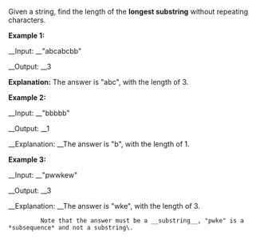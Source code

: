 Given a string, find the length of the __longest substring__ without repeating characters\.

__Example 1:__

__Input: __"abcabcbb"

__Output: __3 

__Explanation:__ The answer is "abc", with the length of 3\. 

__Example 2:__

__Input: __"bbbbb"

__Output: __1

__Explanation: __The answer is "b", with the length of 1\.

__Example 3:__

__Input: __"pwwkew"

__Output: __3

__Explanation: __The answer is "wke", with the length of 3\. 

             Note that the answer must be a __substring__, "pwke" is a *subsequence* and not a substring\.

